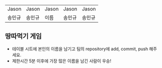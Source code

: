 <table>
      <tbody>
        <tr>
          <td>Jason</td>
          <td>Jason</td>
          <td>Jason</td>
          <td>Jason</td>
	  <td>Jason</td>
        </tr>
        <tr>
          <td>송민규</td>
          <td>송민규</td>
          <td>이름</td>
          <td>송민규</td>
          <td>송민규</td>
        </tr>
      </tbody>
</table>

## 땅따먹기 게임

- 테이블 시트에 본인의 이름을 남기고 팀의 repository에 add, commit, push 해주세요.
- 제한시간 5분 이후에 가장 많은 이름을 남긴 사람이 우승!
